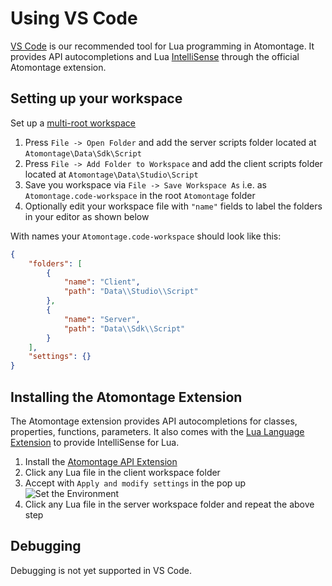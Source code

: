 # Using VS Code

[VS Code](https://code.visualstudio.com/) is our recommended tool for Lua programming in Atomontage. It provides API autocompletions and Lua [IntelliSense](https://code.visualstudio.com/docs/editor/intellisense) through the official Atomontage extension.

## Setting up your workspace

Set up a [multi-root workspace](https://code.visualstudio.com/docs/editor/multi-root-workspaces) 

1. Press `File -> Open Folder` and add the server scripts folder located at `Atomontage\Data\Sdk\Script`  
2. Press `File -> Add Folder to Workspace` and add the client scripts folder located at `Atomontage\Data\Studio\Script` 
3. Save you workspace via `File -> Save Workspace As` i.e. as `Atomontage.code-workspace` in the root `Atomontage` folder
4. Optionally edit your workspace file with `"name"` fields to label the folders in your editor as shown below

With names your `Atomontage.code-workspace` should look like this:
```json title="Atomontage/Atomontage.code-workspace"
{
	"folders": [
		{
			"name": "Client",
			"path": "Data\\Studio\\Script"
		},
		{
			"name": "Server",
			"path": "Data\\Sdk\\Script"
		}
	],
	"settings": {}
}
```

## Installing the Atomontage Extension

The Atomontage extension provides API autocompletions for classes, properties, functions, parameters. 
It also comes with the [Lua Language Extension](https://marketplace.visualstudio.com/items?itemName=sumneko.lua) to provide IntelliSense for Lua.

1. Install the [Atomontage API Extension](https://marketplace.visualstudio.com/items?itemName=AtomontageInc.vscode-atomontage-lua)
2. Click any Lua file in the client workspace folder
3. Accept with `Apply and modify settings` in the pop up ![Set the Environment](/img/setEnvClient.PNG) 
4. Click any Lua file in the server workspace folder and repeat the above step


## Debugging

Debugging is not yet supported in VS Code.